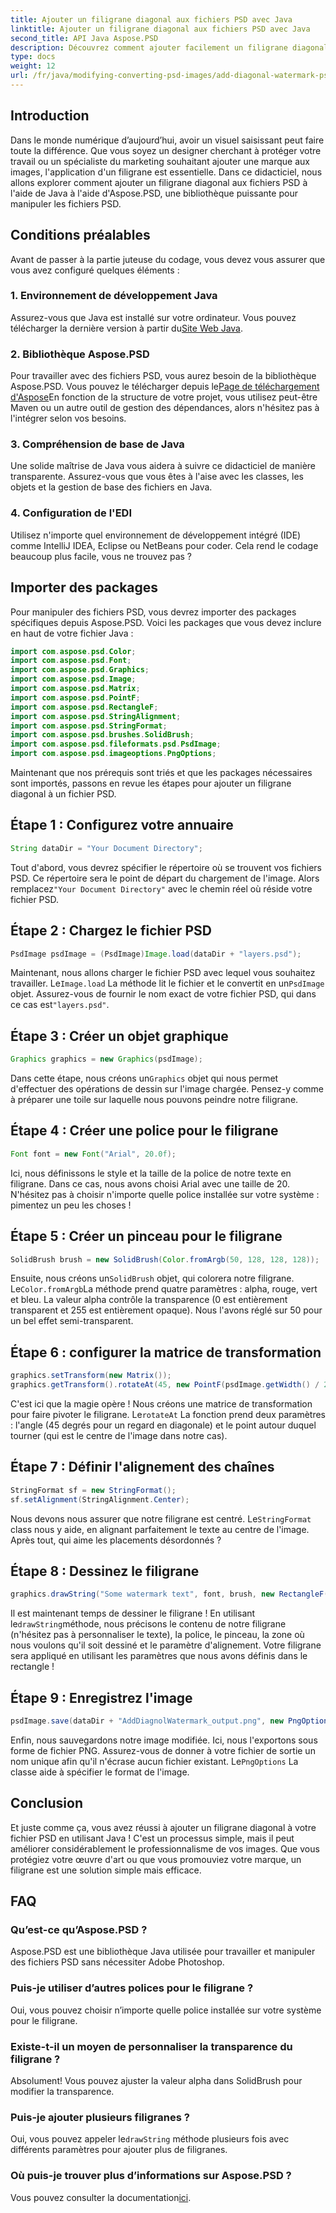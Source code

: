 ```yaml
---
title: Ajouter un filigrane diagonal aux fichiers PSD avec Java
linktitle: Ajouter un filigrane diagonal aux fichiers PSD avec Java
second_title: API Java Aspose.PSD
description: Découvrez comment ajouter facilement un filigrane diagonal aux fichiers PSD à l'aide de Java avec Aspose.PSD. Guide étape par étape pour améliorer vos images en toute confiance.
type: docs
weight: 12
url: /fr/java/modifying-converting-psd-images/add-diagonal-watermark-psd-files/
---
```

## Introduction
Dans le monde numérique d’aujourd’hui, avoir un visuel saisissant peut faire toute la différence. Que vous soyez un designer cherchant à protéger votre travail ou un spécialiste du marketing souhaitant ajouter une marque aux images, l'application d'un filigrane est essentielle. Dans ce didacticiel, nous allons explorer comment ajouter un filigrane diagonal aux fichiers PSD à l'aide de Java à l'aide d'Aspose.PSD, une bibliothèque puissante pour manipuler les fichiers PSD.
## Conditions préalables
Avant de passer à la partie juteuse du codage, vous devez vous assurer que vous avez configuré quelques éléments :
### 1. Environnement de développement Java
 Assurez-vous que Java est installé sur votre ordinateur. Vous pouvez télécharger la dernière version à partir du[Site Web Java](https://www.oracle.com/java/technologies/javase-jdk11-downloads.html).
### 2. Bibliothèque Aspose.PSD
 Pour travailler avec des fichiers PSD, vous aurez besoin de la bibliothèque Aspose.PSD. Vous pouvez le télécharger depuis le[Page de téléchargement d'Aspose](https://releases.aspose.com/psd/java/)En fonction de la structure de votre projet, vous utilisez peut-être Maven ou un autre outil de gestion des dépendances, alors n'hésitez pas à l'intégrer selon vos besoins.
### 3. Compréhension de base de Java
Une solide maîtrise de Java vous aidera à suivre ce didacticiel de manière transparente. Assurez-vous que vous êtes à l'aise avec les classes, les objets et la gestion de base des fichiers en Java.
### 4. Configuration de l'EDI
Utilisez n'importe quel environnement de développement intégré (IDE) comme IntelliJ IDEA, Eclipse ou NetBeans pour coder. Cela rend le codage beaucoup plus facile, vous ne trouvez pas ?
## Importer des packages
Pour manipuler des fichiers PSD, vous devrez importer des packages spécifiques depuis Aspose.PSD. Voici les packages que vous devez inclure en haut de votre fichier Java :
```java
import com.aspose.psd.Color;
import com.aspose.psd.Font;
import com.aspose.psd.Graphics;
import com.aspose.psd.Image;
import com.aspose.psd.Matrix;
import com.aspose.psd.PointF;
import com.aspose.psd.RectangleF;
import com.aspose.psd.StringAlignment;
import com.aspose.psd.StringFormat;
import com.aspose.psd.brushes.SolidBrush;
import com.aspose.psd.fileformats.psd.PsdImage;
import com.aspose.psd.imageoptions.PngOptions;
```
Maintenant que nos prérequis sont triés et que les packages nécessaires sont importés, passons en revue les étapes pour ajouter un filigrane diagonal à un fichier PSD.
## Étape 1 : Configurez votre annuaire
```java
String dataDir = "Your Document Directory";
```
Tout d'abord, vous devrez spécifier le répertoire où se trouvent vos fichiers PSD. Ce répertoire sera le point de départ du chargement de l'image. Alors remplacez`"Your Document Directory"` avec le chemin réel où réside votre fichier PSD.
## Étape 2 : Chargez le fichier PSD
```java
PsdImage psdImage = (PsdImage)Image.load(dataDir + "layers.psd");
```
 Maintenant, nous allons charger le fichier PSD avec lequel vous souhaitez travailler. Le`Image.load` La méthode lit le fichier et le convertit en un`PsdImage` objet. Assurez-vous de fournir le nom exact de votre fichier PSD, qui dans ce cas est`"layers.psd"`.
## Étape 3 : Créer un objet graphique
```java
Graphics graphics = new Graphics(psdImage);
```
 Dans cette étape, nous créons un`Graphics` objet qui nous permet d'effectuer des opérations de dessin sur l'image chargée. Pensez-y comme à préparer une toile sur laquelle nous pouvons peindre notre filigrane.
## Étape 4 : Créer une police pour le filigrane
```java
Font font = new Font("Arial", 20.0f);
```
Ici, nous définissons le style et la taille de la police de notre texte en filigrane. Dans ce cas, nous avons choisi Arial avec une taille de 20. N'hésitez pas à choisir n'importe quelle police installée sur votre système : pimentez un peu les choses !
## Étape 5 : Créer un pinceau pour le filigrane
```java
SolidBrush brush = new SolidBrush(Color.fromArgb(50, 128, 128, 128));
```
 Ensuite, nous créons un`SolidBrush` objet, qui colorera notre filigrane. Le`Color.fromArgb`La méthode prend quatre paramètres : alpha, rouge, vert et bleu. La valeur alpha contrôle la transparence (0 est entièrement transparent et 255 est entièrement opaque). Nous l'avons réglé sur 50 pour un bel effet semi-transparent.
## Étape 6 : configurer la matrice de transformation
```java
graphics.setTransform(new Matrix());
graphics.getTransform().rotateAt(45, new PointF(psdImage.getWidth() / 2, psdImage.getHeight() / 2));
```
 C'est ici que la magie opère ! Nous créons une matrice de transformation pour faire pivoter le filigrane. Le`rotateAt` La fonction prend deux paramètres : l'angle (45 degrés pour un regard en diagonale) et le point autour duquel tourner (qui est le centre de l'image dans notre cas).
## Étape 7 : Définir l'alignement des chaînes
```java
StringFormat sf = new StringFormat();
sf.setAlignment(StringAlignment.Center);
```
 Nous devons nous assurer que notre filigrane est centré. Le`StringFormat` class nous y aide, en alignant parfaitement le texte au centre de l'image. Après tout, qui aime les placements désordonnés ?
## Étape 8 : Dessinez le filigrane
```java
graphics.drawString("Some watermark text", font, brush, new RectangleF(0, psdImage.getHeight() / 2, psdImage.getWidth(), psdImage.getHeight() / 2), sf);
```
 Il est maintenant temps de dessiner le filigrane ! En utilisant le`drawString`méthode, nous précisons le contenu de notre filigrane (n'hésitez pas à personnaliser le texte), la police, le pinceau, la zone où nous voulons qu'il soit dessiné et le paramètre d'alignement. Votre filigrane sera appliqué en utilisant les paramètres que nous avons définis dans le rectangle !
## Étape 9 : Enregistrez l'image
```java
psdImage.save(dataDir + "AddDiagnolWatermark_output.png", new PngOptions());
```
 Enfin, nous sauvegardons notre image modifiée. Ici, nous l'exportons sous forme de fichier PNG. Assurez-vous de donner à votre fichier de sortie un nom unique afin qu'il n'écrase aucun fichier existant. Le`PngOptions` La classe aide à spécifier le format de l'image.
## Conclusion
Et juste comme ça, vous avez réussi à ajouter un filigrane diagonal à votre fichier PSD en utilisant Java ! C'est un processus simple, mais il peut améliorer considérablement le professionnalisme de vos images. Que vous protégiez votre œuvre d'art ou que vous promouviez votre marque, un filigrane est une solution simple mais efficace.

## FAQ
### Qu’est-ce qu’Aspose.PSD ?
Aspose.PSD est une bibliothèque Java utilisée pour travailler et manipuler des fichiers PSD sans nécessiter Adobe Photoshop.
### Puis-je utiliser d’autres polices pour le filigrane ?
Oui, vous pouvez choisir n’importe quelle police installée sur votre système pour le filigrane.
### Existe-t-il un moyen de personnaliser la transparence du filigrane ?
Absolument! Vous pouvez ajuster la valeur alpha dans SolidBrush pour modifier la transparence.
### Puis-je ajouter plusieurs filigranes ?
 Oui, vous pouvez appeler le`drawString` méthode plusieurs fois avec différents paramètres pour ajouter plus de filigranes.
### Où puis-je trouver plus d’informations sur Aspose.PSD ?
 Vous pouvez consulter la documentation[ici](https://reference.aspose.com/psd/java/).